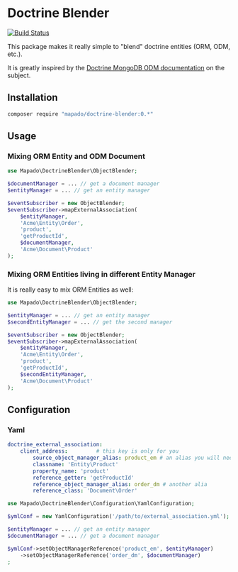 Doctrine Blender
================

[![Build Status](https://travis-ci.org/mapado/doctrine-blender.svg?branch=master)](https://travis-ci.org/mapado/doctrine-blender)

This package makes it really simple to "blend" doctrine entities (ORM, ODM, etc.).

It is greatly inspired by the [Doctrine MongoDB ODM documentation](http://doctrine-mongodb-odm.readthedocs.org/en/latest/cookbook/blending-orm-and-mongodb-odm.html) on the subject.

## Installation
```sh
composer require "mapado/doctrine-blender:0.*"
```

## Usage

### Mixing ORM Entity and ODM Document
```php
use Mapado\DoctrineBlender\ObjectBlender;

$documentManager = ... // get a document manager
$entityManager = ... // get an entity manager

$eventSubscriber = new ObjectBlender;
$eventSubscriber->mapExternalAssociation(
    $entityManager,
    'Acme\Entity\Order',
    'product',
    'getProductId',
    $documentManager,
    'Acme\Document\Product'
);
```

### Mixing ORM Entities living in different Entity Manager
It is really easy to mix ORM Entities as well:

```php
use Mapado\DoctrineBlender\ObjectBlender;

$entityManager = ... // get an entity manager
$secondEntityManager = ... // get the second manager

$eventSubscriber = new ObjectBlender;
$eventSubscriber->mapExternalAssociation(
    $entityManager,
    'Acme\Entity\Order',
    'product',
    'getProductId',
    $secondEntityManager,
    'Acme\Document\Product'
);
```

## Configuration
### Yaml

```yaml
doctrine_external_association:
    client_address:         # this key is only for you
        source_object_manager_alias: product_em # an alias you will need to inject later
        classname: 'Entity\Product'
        property_name: 'product'
        reference_getter: 'getProductId'
        reference_object_manager_alias: order_dm # another alia
        reference_class: 'Document\Order'
```

```php
use Mapado\DoctrineBlender\Configuration\YamlConfiguration;

$ymlConf = new YamlConfiguration('/path/to/external_association.yml');

$entityManager = ... // get an entity manager
$documentManager = ... // get a document manager

$ymlConf->setObjectManagerReference('product_em', $entityManager)
    ->setObjectManagerReference('order_dm', $documentManager)
;
```
